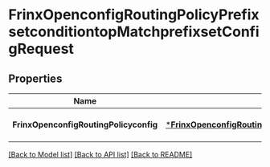 # FrinxOpenconfigRoutingPolicyPrefixsetconditiontopMatchprefixsetConfigRequest

## Properties
Name | Type | Description | Notes
------------ | ------------- | ------------- | -------------
**FrinxOpenconfigRoutingPolicyconfig** | [***FrinxOpenconfigRoutingPolicyPrefixsetconditiontopMatchprefixsetConfig**](frinx.openconfig.routing.policy.prefixsetconditiontop.matchprefixset.Config.md) |  | [optional] [default to null]

[[Back to Model list]](../README.md#documentation-for-models) [[Back to API list]](../README.md#documentation-for-api-endpoints) [[Back to README]](../README.md)


